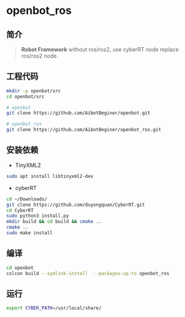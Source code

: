 # openbot_ros

## 简介

> **Robot Framework** without ros/ros2, use cyberRT node replace ros/ros2 node.



## 工程代码

```bash
mkdir -p openbot/src
cd openbot/src

# openbot
git clone https://github.com/AibotBeginer/openbot.git

# openbot_ros
git clone https://github.com/AibotBeginer/openbot_ros.git

```



## 安装依赖

* TinyXML2

```bash
sudo apt install libtinyxml2-dev
```

* cyberRT

```bash
cd ~/Downloads/
git clone https://github.com/duyongquan/CyberRT.git
cd CyberRT
sudo python3 install.py 
mkdir build && cd build && cmake ..
cmake ..
sudo make install
```



##  编译

```bash
cd openbot
colcon build --symlink-install  --packages-up-to openbot_ros
```



## 运行

```bash
export CYBER_PATH=/usr/local/share/

```









